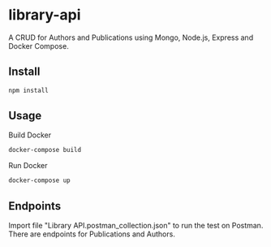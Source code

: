 # library-api
A CRUD for Authors and Publications using Mongo, Node.js, Express and Docker Compose.

## Install

```bash
npm install
```

## Usage

Build Docker

```bash
docker-compose build
```

Run Docker

```bash
docker-compose up
```

## Endpoints

Import file "Library API.postman_collection.json" to run the test on Postman. There are endpoints for Publications and Authors.

